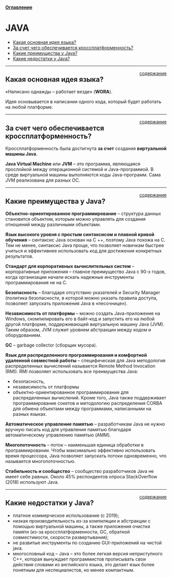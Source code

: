#### [Оглавление](../README.md)

# JAVA
+ [Какая основная идея языка?](#какая-основная-идея-языка)
+ [За счет чего обеспечивается кроссплатформенность?](#за-счет-чего-обеспечивается-кроссплатформенность)
+ [Какие преимущества у Java?](#какие-преимущества-у-Java)
+ [Какие недостатки у Java?](#какие-недостатки-у-Java)

_______________________________________________________________________________________________________________________
<span style="display: inline-block; float: right">[содержание](#java)</span>

## Какая основная идея языка?

«Написано однажды – работает везде» (__WORA__).

Идея основывается в написании одного кода, который будет работать на любой платформе.
_______________________________________________________________________________________________________________________
<span style="display: inline-block; float: right">[содержание](#java)</span>

## За счет чего обеспечивается кроссплатформенность?

Кроссплатформенность была достигнута __за счет__ создания __виртуальной машины Java__.

__Java Virtual Machine__ или __JVM__ – это программа, являющаяся прослойкой между операционной системой и 
Java-программой. В среде виртуальной машины выполняются коды Java-программ. Сама JVM реализована для разных ОС.
_______________________________________________________________________________________________________________________
<span style="display: inline-block; float: right">[содержание](#java)</span>

## Какие преимущества у Java?

__Объектно-ориентированное программирование__ – структура данных становится объектом, которым можно управлять для создания 
отношений между различными объектами.

__Язык высокого уровня с простым синтаксисом и плавной кривой обучения__ – синтаксис Java основан на C ++, поэтому Java 
похожа на C. Тем не менее, синтаксис Java проще, что позволяет новичкам быстрее учиться и эффективнее использовать код 
для достижения конкретных результатов.

__Стандарт для корпоративных вычислительных систем__ – корпоративные приложения – главное преимущество Java с 90-х 
годов, когда организации начали искать надежные инструменты программирования не на C.

__Безопасность__ – благодаря отсутствию указателей и Security Manager (политика безопасности, в которой можно указать 
правила доступа, позволяет запускать приложения Java в «песочнице»).

__Независимость от платформы__ – можно создать Java-приложение на Windows, скомпилировать его в байт-код и запустить 
его на любой другой платформе, поддерживающей виртуальную машину Java (JVM). Таким образом, JVM служит уровнем 
абстракции между кодом и оборудованием.

__GC__ – garbage collector (сборщик мусора).

__Язык для распределенного программирования и комфортной удаленной совместной работы__ – специфическая для Java 
методология распределенных вычислений называется Remote Method Invocation (RMI). RMI позволяет использовать все 
преимущества Java:
 + безопасность, 
 + независимость от платформы 
 + объектно-ориентированное программирование для распределенных вычислений. 
Кроме того, Java также поддерживает программирование сокетов и методологию распределения CORBA для обмена объектами
между программами, написанными на разных языках.

__Автоматическое управление памятью__ – разработчикам Java не нужно вручную писать код для управления памятью благодаря
автоматическому управлению памятью (AMM).

__Многопоточность__ – поток – наименьшая единица обработки в программировании. Чтобы максимально эффективно использовать
время процессора, Java позволяет запускать потоки одновременно, что называется многопоточностью.

__Стабильность и сообщество__ – сообщество разработчиков Java не имеет себе равных. Около 45% респондентов опроса 
StackOverflow (2018) используют Java.
_______________________________________________________________________________________________________________________
<span style="display: inline-block; float: right">[содержание](#java)</span>

## Какие недостатки у Java?

+ платное коммерческое использование (с 2019);
+ низкая производительность из-за компиляции и абстракции с помощью виртуальной машины, а также приложения очистки 
памяти (из-за кроссплатформенности, GC, обратной совместимости, скорости развертывания);
+ не развитые инструменты по созданию GUI-приложений на чистой java.
+ многословный код – Java – это более легкая версия неприступного C++, которая вынуждает программистов прописывать свои 
действия словами из английского языка, это делает язык более понятным для неспециалистов, но менее компактным.